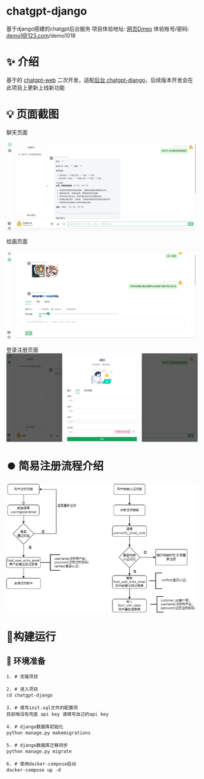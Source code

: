 # chatgpt-django
基于django搭建的chatgpt后台服务
项目体验地址:  [网页Dmeo](https://wiki.hichat.shop/)
体验账号/密码: demo1@123.com/demo1018

# ✨ 介绍
基于的 [chatgpt-web](https://github.com/Chanzhaoyu/chatgpt-web) 二次开发，适配[后台 chatgpt-django](https://github.com/AllenLuosong/chatgpt-django)，后续版本开发会在此项目上更新上线新功能




# 💡 页面截图

聊天页面

![img](./pic/chat-detail.png)

绘画页面

![img](./pic/image-detail.png)

登录注册页面
![img](./pic/resister-detail.png)


# ⏺️ 简易注册流程介绍

![img](./pic/register_check.png)



# 🔨构建运行

## 💾 环境准备


```shell
1. # 克隆项目

2. # 进入项目
cd chatgpt-django

3. # 填写init.sql文件的配置项
目前咱没有兜底 api key 请填写自己的api key

4. # django数据库初始化
python manage.py makemigrations

5. # django数据库迁移同步
python manage.py migrate

6. # 使用docker-compose启动
docker-compose up -d 
```
